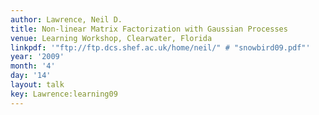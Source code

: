 ```yaml
---
author: Lawrence, Neil D.
title: Non-linear Matrix Factorization with Gaussian Processes
venue: Learning Workshop, Clearwater, Florida
linkpdf: '"ftp://ftp.dcs.shef.ac.uk/home/neil/" # "snowbird09.pdf"'
year: '2009'
month: '4'
day: '14'
layout: talk
key: Lawrence:learning09
---
```

